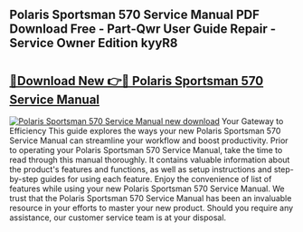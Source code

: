 ## Polaris Sportsman 570 Service Manual PDF Download Free - Part-Qwr User Guide Repair - Service Owner Edition kyyR8

# <h2><a href="http://bc11925.oget.top/?id=Polaris+Sportsman+570+Service+Manual">🔗Download New 👉🔴 Polaris Sportsman 570 Service Manual</a></h2>

[![Polaris Sportsman 570 Service Manual new download](https://i.imgur.com/5g1atiW.png)](http://bc11925.oget.top/?id=Polaris+Sportsman+570+Service+Manual)
Your Gateway to Efficiency This guide explores the ways your new Polaris Sportsman 570 Service Manual can streamline your workflow and boost productivity. Prior to operating your Polaris Sportsman 570 Service Manual, take the time to read through this manual thoroughly. It contains valuable information about the product's features and functions, as well as setup instructions and step-by-step guides for using each feature. Enjoy the convenience of list of features while using your new Polaris Sportsman 570 Service Manual. We trust that the Polaris Sportsman 570 Service Manual has been an invaluable resource in your efforts to master your new product. Should you require any assistance, our customer service team is at your disposal.
